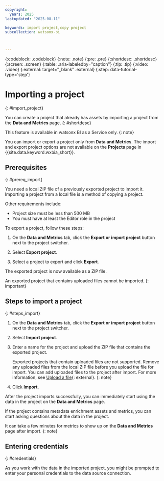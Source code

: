 ```yaml
---
copyright:
  years: 2025
lastupdated: "2025-08-11"

keywords: import project,copy project
subcollection: watsonx-bi



---
```


{:codeblock: .codeblock}
{:note: .note}
{:pre: .pre}
{:shortdesc: .shortdesc}
{:screen: .screen}
{:table: .aria-labeledby="caption"}
{:tip: .tip}
{:video: .video}
{:external: target="_blank" .external}
{:step: data-tutorial-type='step'}

# Importing a project
{: #import_project}

You can create a project that already has assets by importing a project from the **Data and Metrics** page. {: #shortdesc}

This feature is available in watsonx BI as a Service only.
{: note}

You can import or export a project only from **Data and Metrics**. The import and export project options are not available on the **Projects** page in {{site.data.keyword.wxbia_short}}.


## Prerequisites
{: #prereq_import}

You need a local ZIP file of a previously exported project to import it. Importing a project from a local file is a method of copying a project. 

Other requirements include:

- Project size must be less than 500 MB
- You must have at least the Editor role in the project

To export a project, follow these steps:

1. On the **Data and Metrics** tab, click the **Export or import project** button next to the project switcher. 

2. Select **Export project**.

3. Select a project to export and click **Export**.

The exported project is now available as a ZIP file. 

An exported project that contains uploaded files cannot be imported. 
{: important}

## Steps to import a project
{: #steps_import}

1. On the **Data and Metrics** tab, click the **Export or import project** button next to the project switcher.

2. Select **Import project**.

3. Enter a name for the project and upload the ZIP file that contains the exported project. 

   Exported projects that contain uploaded files are not supported. Remove any uploaded files from the local ZIP file before you upload the file for import. You can add uploaded files to the project after import. For more information, see [Upload a file](/docs/watsonx-bi?topic=watsonx-bi-upload){: external}.
   {: note}

4. Click **Import**.

After the project imports successfully, you can immediately start using the data in the project on the **Data and Metrics** page. 

If the project contains metadata enrichment assets and metrics, you can start asking questions about the data in the project.

It can take a few minutes for metrics to show up on the **Data and Metrics** page after import. 
{: note}

## Entering credentials
{: #credentials}

As you work with the data in the imported project, you might be prompted to enter your personal credentials to the data source connection.
